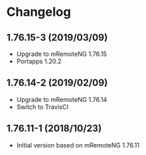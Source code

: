 # Changelog

## 1.76.15-3 (2019/03/09)

* Upgrade to mRemoteNG 1.76.15
* Portapps 1.20.2

## 1.76.14-2 (2019/02/09)

* Upgrade to mRemoteNG 1.76.14
* Switch to TravisCI

## 1.76.11-1 (2018/10/23)

* Initial version based on mRemoteNG 1.76.11
